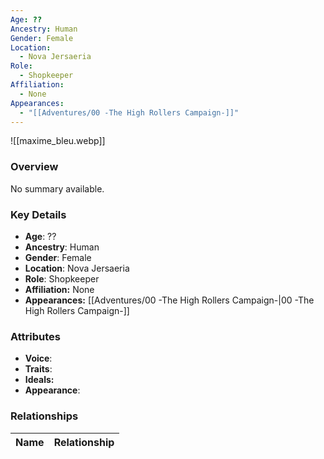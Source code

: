 ```yaml
---
Age: ??
Ancestry: Human
Gender: Female
Location:
  - Nova Jersaeria
Role:
  - Shopkeeper
Affiliation:
  - None
Appearances:
  - "[[Adventures/00 -The High Rollers Campaign-]]"
---
```


![[maxime_bleu.webp]]

### Overview
No summary available.

### Key Details
- **Age**: ??
- **Ancestry**: Human
- **Gender**: Female
- **Location**: Nova Jersaeria
- **Role**: Shopkeeper
- **Affiliation:** None
- **Appearances:** [[Adventures/00 -The High Rollers Campaign-\|00 -The High Rollers Campaign-]]

### Attributes
- **Voice**: 
- **Traits**: 
- **Ideals:** 
- **Appearance**:

### Relationships

| Name  | Relationship |
| ----- | ------------ |
